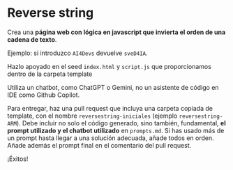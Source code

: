 # Reverse string

Crea una **página web con lógica en javascript que invierta el orden de una cadena de texto**. 

Ejemplo: si introduzco `AI4Devs` devuelve `sveD4IA`. 

Hazlo apoyado en el seed `index.html` y `script.js` que proporcionamos dentro de la carpeta template

Utiliza un chatbot, como ChatGPT o Gemini, no un asistente de código en IDE como Github Copilot.

Para entregar, haz una pull request que incluya una carpeta copiada de template, con el nombre `reversestring-iniciales` (ejemplo `reversestring-ARM`). Debe incluir no solo el código generado, sino también, fundamental, **el prompt utilizado y el chatbot utilizado** en `prompts.md`. Si has usado más de un prompt hasta llegar a una solución adecuada, añade todos en orden. Añade además el prompt final en el comentario del pull request.

¡Éxitos!

